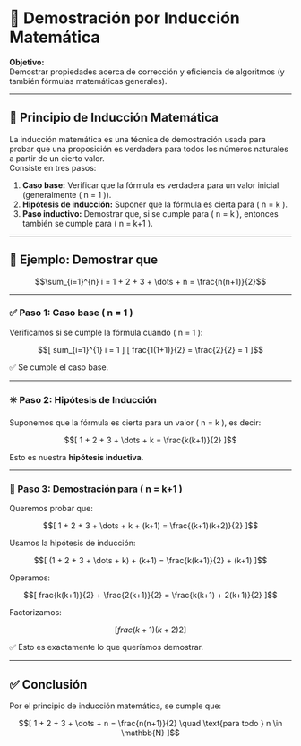 # 📘 Demostración por Inducción Matemática

**Objetivo:**  
Demostrar propiedades acerca de corrección y eficiencia de algoritmos (y también fórmulas matemáticas generales).

---

## 🔷 Principio de Inducción Matemática

La inducción matemática es una técnica de demostración usada para probar que una proposición es verdadera para todos los números naturales a partir de un cierto valor.  
Consiste en tres pasos:

1. **Caso base:** Verificar que la fórmula es verdadera para un valor inicial (generalmente \( n = 1 \)).  
2. **Hipótesis de inducción:** Suponer que la fórmula es cierta para \( n = k \).  
3. **Paso inductivo:** Demostrar que, si se cumple para \( n = k \), entonces también se cumple para \( n = k+1 \).

---

## 📘 Ejemplo: Demostrar que

```math
\sum_{i=1}^{n} i = 1 + 2 + 3 + \dots + n = \frac{n(n+1)}{2}
```

---

### ✅ Paso 1: Caso base \( n = 1 \)

Verificamos si se cumple la fórmula cuando \( n = 1 \):

```math
[
sum_{i=1}^{1} i = 1
]

[
frac{1(1+1)}{2} = \frac{2}{2} = 1
]
```

✅ Se cumple el caso base.

---

### ✳️ Paso 2: Hipótesis de Inducción

Suponemos que la fórmula es cierta para un valor \( n = k \), es decir:

```math
[
1 + 2 + 3 + \dots + k = \frac{k(k+1)}{2}
]
```

Esto es nuestra **hipótesis inductiva**.

---

### 🔁 Paso 3: Demostración para \( n = k+1 \)

Queremos probar que:

```math
[
1 + 2 + 3 + \dots + k + (k+1) = \frac{(k+1)(k+2)}{2}
]
```
Usamos la hipótesis de inducción:

```math
[
(1 + 2 + 3 + \dots + k) + (k+1) = \frac{k(k+1)}{2} + (k+1)
]
```

Operamos:

```math
[
frac{k(k+1)}{2} + \frac{2(k+1)}{2} = \frac{k(k+1) + 2(k+1)}{2}
]
```

Factorizamos:

```math
[
frac{(k+1)(k + 2)}{2}
]
```

✅ Esto es exactamente lo que queríamos demostrar.

---

## ✅ Conclusión

Por el principio de inducción matemática, se cumple que:

```math
[
1 + 2 + 3 + \dots + n = \frac{n(n+1)}{2} \quad \text{para todo } n \in \mathbb{N}
]
```
